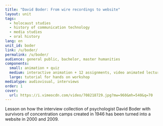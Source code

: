 ```yaml
---
title: "David Boder: From wire recordings to website"
layout: unit
tags:
  - holocaust studies
  - history of communication technology
  - media studies
  - oral history
lang: en
unit_id: boder
link: /u/boder/
permalink: /u/boder/
audience: general public, bachelor, master humanities
components:
  small: animation + quiz
  medium: interactive animation + 12 assignments, video animated lecture + 5 assignments
  large: tutorial for hands on workshop
mediatype: audiovisual, interviews
order: 1
cover:
  url: https://i.vimeocdn.com/video/708218729.jpg?mw=960&mh=540&q=70
---
```


Lesson on how the interview collection of psychologist David Boder with survivors of concentration camps created in 1946 has been turned into a website in 2000 and 2009.

<!-- more -->
